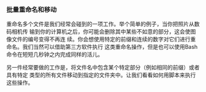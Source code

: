 ###  批量重命名和移动

 重命名多个文件是我们经常会碰到的一项工作。举个简单的例子，当你把照片从数码相机传 输到你的计算机之后，你可能会删除其中某些不如意的部分，这会使图像文件的编号变得不再连 续。你会想使用特定的前缀和连续的数字对它们进行重命名。我们当然可以借助第三方软件执行 这类重命名操作，但是也可以使用Bash命令在短短几秒钟之内完成同样的活儿。

 另一件经常要做的工作是，将文件名中包含某个特定部分（例如相同的前缀）或者具有特定 类型的所有文件移动到指定的文件夹中。让我们看看如何用脚本来执行这些操作。





